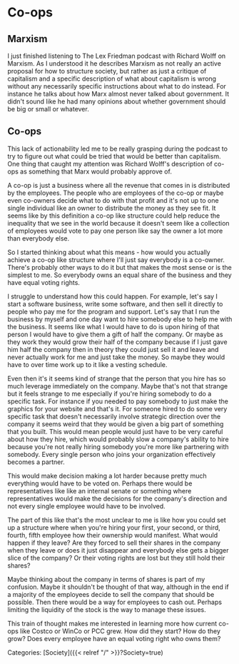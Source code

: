 # Co-ops

## Marxism

I just finished listening to The Lex Friedman podcast with Richard Wolff on
Marxism.
As I understood it he describes Marxism as not really an active proposal for how
to structure society, but rather as just a critique of capitalism and a specific
description of what about capitalism is wrong without any necessarily specific
instructions about what to do instead.
For instance he talks about how Marx almost never talked about government.
It didn't sound like he had many opinions about whether government should be big
or small or whatever.

## Co-ops

This lack of actionability led me to be really grasping during the podcast to
try to figure out what could be tried that would be better than capitalism.
One thing that caught my attention was Richard Wolff's description of co-ops as
something that Marx would probably approve of.

A co-op is just a business where all the revenue that comes in is distributed by
the employees.
The people who are employees of the co-op or maybe even co-owners decide what to
do with that profit and it's not up to one single individual like an owner to
distribute the money as they see fit.
It seems like by this definition a co-op like structure could help reduce the
inequality that we see in the world because it doesn't seem like a collection of
employees would vote to pay one person like say the owner a lot more than
everybody else.

So I started thinking about what this means - how would you actually achieve a
co-op like structure where I'll just say everybody is a co-owner.
There's probably other ways to do it but that makes the most sense or is the
simplest to me.
So everybody owns an equal share of the business and they have equal voting
rights.

I struggle to understand how this could happen.
For example, let's say I start a software business, write some software, and
then sell it directly to people who pay me for the program and support.
Let's say that I run the business by myself and one day want to hire somebody
else to help me with the business.
It seems like what I would have to do is upon hiring of that person I would have
to give them a gift of half the company.
Or maybe as they work they would grow their half of the company because if I
just gave him half the company then in theory they could just sell it and leave
and never actually work for me and just take the money.
So maybe they would have to over time work up to it like a vesting schedule.

Even then it's it seems kind of strange that the person that you hire has so
much leverage immediately on the company.
Maybe that's not that strange but it feels strange to me especially if you're
hiring somebody to do a specific task.
For instance if you needed to pay somebody to just make the graphics for your
website and that's it.
For someone hired to do some very specific task that doesn't necessarily involve
strategic direction over the company it seems weird that they would be given a
big part of something that you built.
This would mean people would just have to be very careful about how they hire,
which would probably slow a company's ability to hire because you're not really
hiring somebody you're more like partnering with somebody.
Every single person who joins your organization effectively becomes a partner.

This would make decision making a lot harder because pretty much everything
would have to be voted on.
Perhaps there would be representatives like like an internal senate or something
where representatives would make the decisions for the company's direction and
not every single employee would have to be involved.

The part of this like that's the most unclear to me is like how you could set up
a structure where when you're hiring your first, your second, or third, fourth,
fifth employee how their ownership would manifest.
What would happen if they leave?
Are they forced to sell their shares in the company when they leave or does it
just disappear and everybody else gets a bigger slice of the company?
Or their voting rights are lost but they still hold their shares?

Maybe thinking about the company in terms of shares is part of my confusion.
Maybe it shouldn't be thought of that way, although in the end if a majority of
the employees decide to sell the company that should be possible.
Then there would be a way for employees to cash out.
Perhaps limiting the liquidity of the stock is the way to manage these issues.

This train of thought makes me interested in learning more how current co-ops
like Costco or WinCo or PCC grew.
How did they start?
How do they grow?
Does every employee have an equal voting right who owns them?

Categories:
[Society]({{< relref "/" >}}?Society=true)